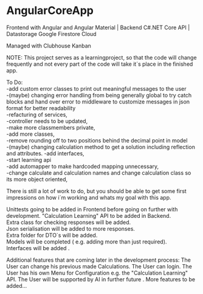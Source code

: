 # AngularCoreApp
Frontend with Angular and Angular Material |
Backend C#.NET Core API |
Datastorage Google Firestore Cloud

Managed with Clubhouse Kanban

NOTE: This project serves as a learningproject, so that the code will change frequently and not every part of the code will take it´s place in the finished app.  

To Do:  
-add custom error classes to print out meaningful messages to the user  
-(maybe) changing error handling from being generally global to try catch blocks and hand over error to middleware to customize messages in json format for better readability  
-refacturing of services,    
-controller needs to be updated,  
-make more classmembers private,  
-add more classes,  
-remove rounding off to two positions behind the decimal point in model  
-(maybe) changing calculation method to get a solution including reflection and attributes.
-add interfaces,  
-start learning api  
-add automapper to make hardcoded mapping unnecessary,  
-change calculate and calculation names and change calculation class so its more object oriented,  



There is still a lot of work to do, but you should be able to get some first impressions on how i´m working and whats my goal with this app.  

Unittests going to be added in Frontend before going on further with development.
"Calculation Learning" API to be added in Backend.  
Extra class for checking responses will be added.  
Json serialisation will be added to more responses.  
Extra folder for DTO´s will be added.  
Models will be completed ( e.g. adding more than just required).    
Interfaces will be added .  



Additional features that are coming later in the development process:
The User can change his previous made Calculations.
The User can login.
The User has his own Menu for Configuration e.g. the "Calculation Learning" API.
The User will be supported by AI in further future  .
More features to be added...
